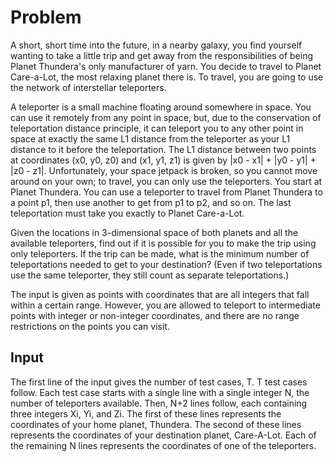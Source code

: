 # Problem

A short, short time into the future, in a nearby galaxy, you find yourself wanting to take a little trip and get away from the responsibilities of being Planet Thundera's only manufacturer of yarn. You decide to travel to Planet Care-a-Lot, the most relaxing planet there is. To travel, you are going to use the network of interstellar teleporters.

A teleporter is a small machine floating around somewhere in space. You can use it remotely from any point in space, but, due to the conservation of teleportation distance principle, it can teleport you to any other point in space at exactly the same L1 distance from the teleporter as your L1 distance to it before the teleportation. The L1 distance between two points at coordinates (x0, y0, z0) and (x1, y1, z1) is given by |x0 - x1| + |y0 - y1| + |z0 - z1|. Unfortunately, your space jetpack is broken, so you cannot move around on your own; to travel, you can only use the teleporters. You start at Planet Thundera. You can use a teleporter to travel from Planet Thundera to a point p1, then use another to get from p1 to p2, and so on. The last teleportation must take you exactly to Planet Care-a-Lot.

Given the locations in 3-dimensional space of both planets and all the available teleporters, find out if it is possible for you to make the trip using only teleporters. If the trip can be made, what is the minimum number of teleportations needed to get to your destination? (Even if two teleportations use the same teleporter, they still count as separate teleportations.)

The input is given as points with coordinates that are all integers that fall within a certain range. However, you are allowed to teleport to intermediate points with integer or non-integer coordinates, and there are no range restrictions on the points you can visit.

## Input

The first line of the input gives the number of test cases, T. T test cases follow. Each test case starts with a single line with a single integer N, the number of teleporters available. Then, N+2 lines follow, each containing three integers Xi, Yi, and Zi. The first of these lines represents the coordinates of your home planet, Thundera. The second of these lines represents the coordinates of your destination planet, Care-A-Lot. Each of the remaining N lines represents the coordinates of one of the teleporters.
